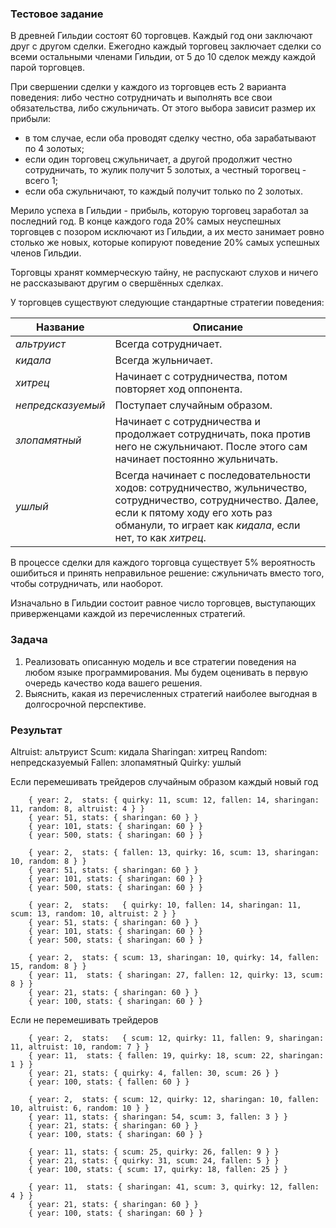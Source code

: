 ### Тестовое задание

В древней Гильдии состоят 60 торговцев. Каждый год они заключают друг с другом сделки. Ежегодно каждый торговец заключает сделки со всеми остальными членами Гильдии, от 5 до 10 сделок между каждой парой торговцев.

При свершении сделки у каждого из торговцев есть 2 варианта поведения: либо честно сотрудничать и выполнять все свои обязательства, либо сжульничать. От этого выбора зависит размер их прибыли:

* в том случае, если оба проводят сделку честно, оба зарабатывают по 4 золотых;
* если один торговец сжульничает, а другой продолжит честно сотрудничать, то жулик получит 5 золотых, а честный торогвец - всего 1;
* если оба сжульничают, то каждый получит только по 2 золотых.

Мерило успеха в Гильдии - прибыль, которую торговец заработал за последний год. В конце каждого года 20% самых неуспешных торговцев с позором исключают из Гильдии, а их место занимает ровно столько же новых, которые копируют поведение 20% самых успешных членов Гильдии.

Торговцы хранят коммерческую тайну, не распускают слухов и ничего не рассказывают другим о свершённых сделках.

У торговцев существуют следующие стандартные стратегии поведения:

| Название           | Описание                                                                                                                                                                                                      |
| ------------------ | --------                                                                                                                                                                                                      |
| _альтруист_        | Всегда сотрудничает.                                                                                                                                                                                          |
| _кидала_           | Всегда жульничает.                                                                                                                                                                                            |
| _хитрец_           | Начинает с сотрудничества, потом повторяет ход оппонента.                                                                                                                                                     |
| _непредсказуемый_  | Поступает случайным образом.                                                                                                                                                                                  |
| _злопамятный_      | Начинает с сотрудничества и продолжает сотрудничать, пока против него не сжульничают. После этого сам начинает постоянно жульничать.                                                                        |
| _ушлый_            | Всегда начинает с последовательности ходов: сотрудничество, жульничество, сотрудничество, сотрудничество. Далее, если к пятому ходу его хоть раз обманули, то играет как _кидала_, если нет, то как _хитрец_. |

В процессе сделки для каждого торговца существует 5% вероятность ошибиться и принять неправильное решение: сжульничать вместо того, чтобы сотрудничать, или наоборот.

Изначально в Гильдии состоит равное число торговцев, выступающих приверженцами каждой из перечисленных стратегий.

### Задача

1. Реализовать описанную модель и все стратегии поведения на любом языке программирования. Мы будем оценивать в первую очередь качество кода вашего решения.
2. Выяснить, какая из перечисленных стратегий наиболее выгодная в долгосрочной перспективе.

### Результат

Altruist: альтруист
Scum: кидала
Sharingan: хитрец
Random: непредсказуемый
Fallen: злопамятный
Quirky: ушлый
  
Если перемешивать трейдеров случайным образом каждый новый год
```
	{ year: 2,  stats: { quirky: 11, scum: 12, fallen: 14, sharingan: 11, random: 8, altruist: 4 } }
	{ year: 51, stats: { sharingan: 60 } }
	{ year: 101, stats: { sharingan: 60 } }
	{ year: 500, stats: { sharingan: 60 } }
	
	{ year: 2,  stats: { fallen: 13, quirky: 16, scum: 13, sharingan: 10, random: 8 } }
	{ year: 51, stats: { sharingan: 60 } }
	{ year: 101, stats: { sharingan: 60 } }
	{ year: 500, stats: { sharingan: 60 } }
	
	{ year: 2,  stats:   { quirky: 10, fallen: 14, sharingan: 11, scum: 13, random: 10, altruist: 2 } }
	{ year: 51, stats: { sharingan: 60 } }
	{ year: 101, stats: { sharingan: 60 } }
	{ year: 500, stats: { sharingan: 60 } }
	
	{ year: 2,  stats: { scum: 13, sharingan: 10, quirky: 14, fallen: 15, random: 8 } }
	{ year: 11,  stats: { sharingan: 27, fallen: 12, quirky: 13, scum: 8 } }
	{ year: 21, stats: { sharingan: 60 } }
	{ year: 100, stats: { sharingan: 60 } }
```

Если не перемешивать трейдеров
```
	{ year: 2,  stats:   { scum: 12, quirky: 11, fallen: 9, sharingan: 11, altruist: 10, random: 7 } }
	{ year: 11,  stats: { fallen: 19, quirky: 18, scum: 22, sharingan: 1 } }
	{ year: 21, stats: { quirky: 4, fallen: 30, scum: 26 } }
	{ year: 100, stats: { fallen: 60 } }
	
	{ year: 2,  stats: { scum: 12, quirky: 12, sharingan: 10, fallen: 10, altruist: 6, random: 10 } }
	{ year: 11, stats: { sharingan: 54, scum: 3, fallen: 3 } }
	{ year: 21, stats: { sharingan: 60 } }
	{ year: 100, stats: { sharingan: 60 } }
	
	{ year: 11, stats: { scum: 25, quirky: 26, fallen: 9 } }
	{ year: 21, stats: { quirky: 31, scum: 24, fallen: 5 } }
	{ year: 100, stats: { scum: 17, quirky: 18, fallen: 25 } }
	
	{ year: 11,  stats: { sharingan: 41, scum: 3, quirky: 12, fallen: 4 } }
	{ year: 21, stats: { sharingan: 60 } }
	{ year: 100, stats: { sharingan: 60 } }
```		
	